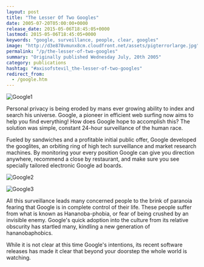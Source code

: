 ```yaml
---
layout: post
title: "The Lesser Of Two Googles"
date: 2005-07-20T05:00:00+0000
release_date: 2015-05-06T18:45:05+0000
lastmod: 2015-05-06T18:45:05+0000
keywords: "google, surveillance, people, clear, googles"
image: "http://d3e878vmunx8cm.cloudfront.net/assets/pigterrorlarge.jpg"
permalink: "/p/the-lesser-of-two-googles"
summary: "Originally published Wednesday July, 20th 2005"
category: publications
hashtag: "#axisofstevil_the-lesser-of-two-googles"
redirect_from:
  - /google.htm
---
```


[id_1]: http://d3e878vmunx8cm.cloudfront.net/assets/pigterrorlarge.jpg "Google1"[id_2]: http://d3e878vmunx8cm.cloudfront.net/assets/waldoinlondon.gif "Google2"[id_3]: http://d3e878vmunx8cm.cloudfront.net/assets/PSAgooglehat.gif "Google3"
![Google1][id_1]

Personal privacy is being eroded by mans ever growing ability to index and search his universe. Google, a pioneer in efficient web surfing now aims to help you find everything! How does Google hope to accomplish this? The solution was simple, constant 24-hour surveillance of the human race.

Fueled by sandwiches and a profitable initial public offer, Google developed the googlites, an orbiting ring of high tech surveillance and market research machines. By monitoring your every position Google can give you direction anywhere, recommend a close by restaurant, and make sure you see specially tailored electronic Google ad boards.

![Google2][id_2]

![Google3][id_3]

All this surveillance leads many concerned people to the brink of paranoia fearing that Google is in complete control of their life. These people suffer from what is known as Hananoba-phobia, or fear of being crushed by an invisible enemy. Google's quick adoption into the culture from its relative obscurity has startled many, kindling a new generation of hananobaphobics.

While it is not clear at this time Google's intentions, its recent software releases has made it clear that beyond your doorstep the whole world is watching.
